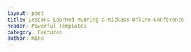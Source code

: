 ```yaml
---
layout: post
title: Lessons Learned Running a Kickass Online Conference
header: Powerful Templates
category: Features
author: mike
---
```

